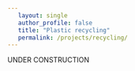 ```yaml
---
   layout: single
   author_profile: false
   title: "Plastic recycling"
   permalink: /projects/recycling/ 
---
```



UNDER CONSTRUCTION
